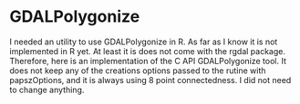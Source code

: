 
<!-- README.md is generated from README.Rmd. Please edit that file -->

# GDALPolygonize

I needed an utility to use GDALPolygonize in R. As far as I know it is
not implemented in R yet. At least it is does not come with the rgdal
package. Therefore, here is an implementation of the C API
GDALPolygonize tool. It does not keep any of the creations options
passed to the rutine with papszOptions, and it is always using 8 point
connectedness. I did not need to change anything.
